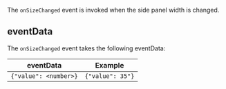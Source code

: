 The `onSizeChanged` event is invoked when the side panel width is changed.

## eventData

The `onSizeChanged` event takes the following eventData:

| eventData | Example |
|-----------|---------|
| ```{"value": <number>}``` | ```{"value": 35"}``` |